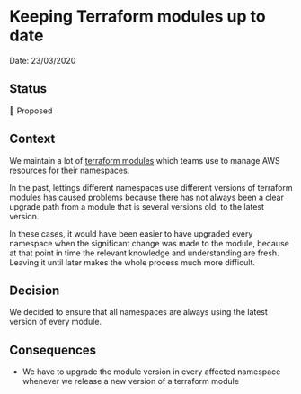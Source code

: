 # Keeping Terraform modules up to date

Date: 23/03/2020

## Status

🤔  Proposed

## Context

We maintain a lot of [terraform modules] which teams use to manage AWS
resources for their namespaces.

In the past, lettings different namespaces use different versions of terraform
modules has caused problems because there has not always been a clear upgrade
path from a module that is several versions old, to the latest version.

In these cases, it would have been easier to have upgraded every namespace when
the significant change was made to the module, because at that point in time
the relevant knowledge and understanding are fresh. Leaving it until later
makes the whole process much more difficult.

## Decision

We decided to ensure that all namespaces are always using the latest version of
every module.

## Consequences

- We have to upgrade the module version in every affected namespace whenever we release a new version of a terraform module

[terraform modules]: https://github.com/ministryofjustice/cloud-platform#terraform-modules
